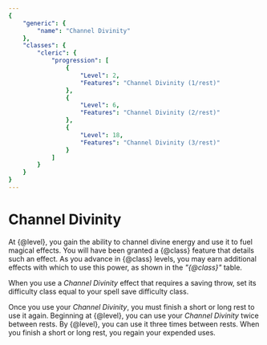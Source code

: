 ```yaml
---
{
	"generic": {
		"name": "Channel Divinity"
	},
	"classes": {
		"cleric": {
			"progression": [
				{
					"Level": 2,
					"Features": "Channel Divinity (1/rest)"
				},
				{
					"Level": 6,
					"Features": "Channel Divinity (2/rest)"
				},
				{
					"Level": 18,
					"Features": "Channel Divinity (3/rest)"
				}
			]
		}
	}
}
---
```

# Channel Divinity
At {@level}, you gain the ability to channel divine energy and use it to fuel magical effects.
You will have been granted a {@class} feature that details such an effect.
As you advance in {@class} levels, you may earn additional effects with which to use this power, as shown in the *"{@class}"* table.

When you use a *Channel Divinity* effect that requires a saving throw, set its difficulty class equal to your spell save difficulty class.

Once you use your *Channel Divinity*, you must finish a short or long rest to use it again.
Beginning at {@level}, you can use your *Channel Divinity* twice between rests.
By {@level}, you can use it three times between rests.
When you finish a short or long rest, you regain your expended uses.
